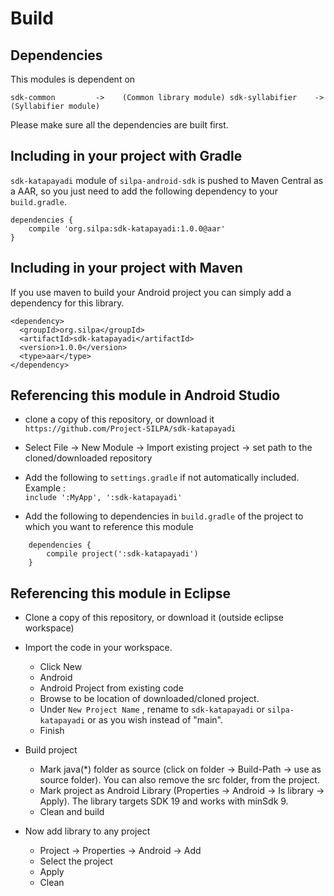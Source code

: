 Build
=====

## Dependencies

This modules is dependent on 
 
 `
    sdk-common         ->    (Common library module)
    sdk-syllabifier    ->    (Syllabifier module)
 `
 
 Please make sure all the dependencies are built first.

## Including in your project with Gradle

`sdk-katapayadi` module of `silpa-android-sdk` is pushed to Maven Central as a AAR, so you just need to add the following dependency to your `build.gradle`.

    dependencies {        
        compile 'org.silpa:sdk-katapayadi:1.0.0@aar'       
    }

## Including in your project with Maven

If you use maven to build your Android project you can simply add a dependency for this library.

    <dependency>
      <groupId>org.silpa</groupId>
      <artifactId>sdk-katapayadi</artifactId>
      <version>1.0.0</version>
      <type>aar</type>
    </dependency>


## Referencing this module in Android Studio

- clone a copy of this repository, or download it  
    `https://github.com/Project-SILPA/sdk-katapayadi`
    
- Select File -> New Module -> Import existing project -> set path to the cloned/downloaded repository

- Add the following to `settings.gradle` if not automatically included. Example :  
    `include ':MyApp', ':sdk-katapayadi'`
    
- Add the following to dependencies in `build.gradle` of the project to which you want to reference this module
   
```   
    dependencies {
        compile project(':sdk-katapayadi')
    }
```


## Referencing this module in Eclipse

- Clone a copy of this repository, or download it (outside eclipse workspace)

- Import the code in your workspace.
    - Click New
    - Android
    - Android Project from existing code
    - Browse to be location of downloaded/cloned project.
    - Under `New Project Name` , rename to `sdk-katapayadi` or `silpa-katapayadi` or as you wish instead of "main".
    - Finish
 
- Build project 
    - Mark java(*) folder as source (click on folder -> Build-Path -> use as source folder). You can also remove the src folder, from the project.
    - Mark project as Android Library (Properties -> Android -> Is library -> Apply). The library targets SDK 19 and works with minSdk 9.
    - Clean and build		

- Now add library to any project
    - Project -> Properties -> Android -> Add
    - Select the project
    - Apply
    - Clean
